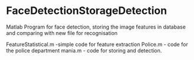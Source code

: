 # FaceDetectionStorageDetection
Matlab Program for face detection, storing the image features in database and comparing with new file for recognisation

FeatureStatistical.m -simple code for feature extraction
Police.m - code for the police department
mania.m - code for storing and detection.
